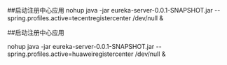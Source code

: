  
 ##启动注册中心应用
 nohup java -jar eureka-server-0.0.1-SNAPSHOT.jar --spring.profiles.active=tecentregistercenter /dev/null &


##启动注册中心应用

 nohup java -jar eureka-server-0.0.1-SNAPSHOT.jar --spring.profiles.active=huaweiregistercenter /dev/null &
